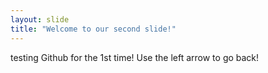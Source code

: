 ```yaml
---
layout: slide
title: "Welcome to our second slide!"
---
```

testing Github for the 1st time!
Use the left arrow to go back!
